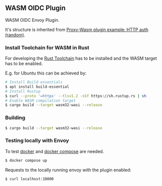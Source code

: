 ## WASM OIDC Plugin

WASM OIDC Envoy Plugin.

It's structure is inherited from [Proxy-Wasm plugin example: HTTP auth
(random)](https://github.com/proxy-wasm/proxy-wasm-rust-sdk/tree/8d1f04aa0de41fc934c2e960ca9bfb091e108bdc/examples/http_auth_random).

### Install Toolchain for WASM in Rust

For developing the [Rust Toolchain](https://www.rust-lang.org/tools/install)
has to be installed and the WASM target has to be enabled.

E.g. for Ubuntu this can be achieved by:

```sh
# Install Build essentials
$ apt install build-essential
# Install Rustup
$ curl --proto '=https' --tlsv1.2 -sSf https://sh.rustup.rs | sh
# Enable WASM compilation target
$ cargo build --target wasm32-wasi --release
```

### Building

```sh
$ cargo build --target wasm32-wasi --release
```

### Testing locally with Envoy

To test [docker](https://www.docker.com/) and [docker
compose](https://docs.docker.com/compose/install/) are needed.

```sh
$ docker compose up
```

Requests to the locally running envoy with the plugin enabled:

```sh
$ curl localhost:10000
```
